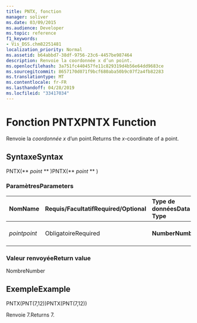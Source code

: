 ```yaml
---
title: PNTX, fonction
manager: soliver
ms.date: 03/09/2015
ms.audience: Developer
ms.topic: reference
f1_keywords:
- Vis_DSS.chm82251481
localization_priority: Normal
ms.assetid: b64abbd7-38df-9756-23c6-4457be987464
description: Renvoie la coordonnée x d’un point.
ms.openlocfilehash: 3a751fc440457fe11c829319d4b56e64dd9683ce
ms.sourcegitcommit: 8657170d071f9bcf680aba50b9c07f2a4fb82283
ms.translationtype: MT
ms.contentlocale: fr-FR
ms.lasthandoff: 04/28/2019
ms.locfileid: "33417034"
---
```

# <a name="pntx-function"></a><span data-ttu-id="1f76f-103">Fonction PNTX</span><span class="sxs-lookup"><span data-stu-id="1f76f-103">PNTX Function</span></span>

<span data-ttu-id="1f76f-104">Renvoie la  _coordonnée x_ d’un point.</span><span class="sxs-lookup"><span data-stu-id="1f76f-104">Returns the  _x_-coordinate of a point.</span></span>
  
## <a name="syntax"></a><span data-ttu-id="1f76f-105">Syntaxe</span><span class="sxs-lookup"><span data-stu-id="1f76f-105">Syntax</span></span>

<span data-ttu-id="1f76f-106">PNTX(\*\* *point* \*\* )</span><span class="sxs-lookup"><span data-stu-id="1f76f-106">PNTX(\*\* *point* \*\* )</span></span> 
  
### <a name="parameters"></a><span data-ttu-id="1f76f-107">Paramètres</span><span class="sxs-lookup"><span data-stu-id="1f76f-107">Parameters</span></span>

|<span data-ttu-id="1f76f-108">**Nom**</span><span class="sxs-lookup"><span data-stu-id="1f76f-108">**Name**</span></span>|<span data-ttu-id="1f76f-109">**Requis/Facultatif**</span><span class="sxs-lookup"><span data-stu-id="1f76f-109">**Required/Optional**</span></span>|<span data-ttu-id="1f76f-110">**Type de données**</span><span class="sxs-lookup"><span data-stu-id="1f76f-110">**Data Type**</span></span>|<span data-ttu-id="1f76f-111">**Description**</span><span class="sxs-lookup"><span data-stu-id="1f76f-111">**Description**</span></span>|
|:-----|:-----|:-----|:-----|
| <span data-ttu-id="1f76f-112">_point_</span><span class="sxs-lookup"><span data-stu-id="1f76f-112">_point_</span></span> <br/> |<span data-ttu-id="1f76f-113">Obligatoire</span><span class="sxs-lookup"><span data-stu-id="1f76f-113">Required</span></span>  <br/> |<span data-ttu-id="1f76f-114">**Number**</span><span class="sxs-lookup"><span data-stu-id="1f76f-114">**Number**</span></span> <br/> |<span data-ttu-id="1f76f-115">Coordonnée  _x_ du point.</span><span class="sxs-lookup"><span data-stu-id="1f76f-115">The  _x_-coordinate of the point.</span></span>  <br/> |
   
### <a name="return-value"></a><span data-ttu-id="1f76f-116">Valeur renvoyée</span><span class="sxs-lookup"><span data-stu-id="1f76f-116">Return value</span></span>

<span data-ttu-id="1f76f-117">Nombre</span><span class="sxs-lookup"><span data-stu-id="1f76f-117">Number</span></span>
  
## <a name="example"></a><span data-ttu-id="1f76f-118">Exemple</span><span class="sxs-lookup"><span data-stu-id="1f76f-118">Example</span></span>

<span data-ttu-id="1f76f-119">PNTX(PNT(7,12))</span><span class="sxs-lookup"><span data-stu-id="1f76f-119">PNTX(PNT(7,12))</span></span> 
  
<span data-ttu-id="1f76f-120">Renvoie 7.</span><span class="sxs-lookup"><span data-stu-id="1f76f-120">Returns 7.</span></span> 
  

